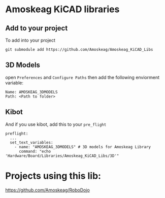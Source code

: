 # Amoskeag KiCAD libraries

## Add to your project

To add into your project

```
git submodule add https://github.com/Amoskeag/Amoskeag_KiCAD_Libs
```

## 3D Models

open `Preferences` and `Configure Paths` then add the following enviorment variable:

```
Name: AMOSKEAG_3DMODELS
Path: <Path to folder>
```


## Kibot

And if you use kibot, add this to your `pre_flight`

```
preflight:
  ...
  set_text_variables:
    - name: "AMOSKEAG_3DMODELS" # 3D models for Amoskeag Library
      command: "echo 'Hardware/Board/Libraries/Amoskeag_KiCAD_Libs/3D'"
```

# Projects using this lib:

https://github.com/Amoskeag/RoboDojo
